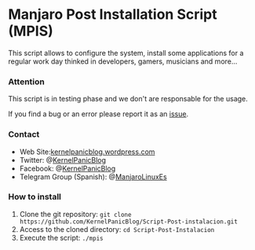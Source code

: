 # Manjaro Post Installation Script (MPIS)

This script allows to configure the system, install some applications for a regular work day thinked in developers, gamers, musicians and more...

### Attention

This script is in testing phase and we don't are responsable for the usage.

If you find a bug or an error please report it as an [issue](https://github.com/KernelPanicBlog/Script-Post-instalacion/issues/).

### Contact

- Web Site:[kernelpanicblog.wordpress.com](https://kernelpanicblog.wordpress.com/)
- Twitter: @[KernelPanicBlog](https://twitter.com/KernelPanicBlog)
- Facebook: @[KernelPanicBlog](https://www.facebook.com/pages/Kernel-Panic-Blog/)
- Telegram Group (Spanish):  @[ManjaroLinuxEs](https://telegram.me/manjarolinuxes)

### How to install
1) Clone the git repository: `git clone https://github.com/KernelPanicBlog/Script-Post-instalacion.git`
2) Access to the cloned directory:   `cd Script-Post-Instalacion`
3) Execute the script: `./mpis`

